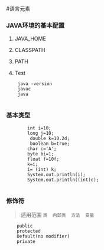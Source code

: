#语言元素

### JAVA环境的基本配置
1. JAVA_HOME
2. CLASSPATH
3. PATH
4. Test
   
   ```
   	java -version
   	javac
   	java
   	
   ```
   
   
### 基本类型

		
```
 		int i=10;
    	long j=10;
  		 double k=10.2d;
  		 boolean b=true;
    	char c='A';
        byte bi=1;
        float f=10f;
        k=i;
        i= (int) k;
        System.out.println(i);
        System.out.println((int)c);
        
```

### 修饰符
> 适用范围  `类  内部类  方法  变量 `

```
	public 
	protected
	Default(no modifier)
	private 
```

